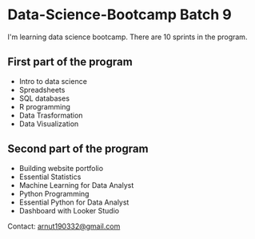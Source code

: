 # Data-Science-Bootcamp Batch 9

I'm learning data science bootcamp. There are 10 sprints in the program.

## First part of the program

- Intro to data science
- Spreadsheets
- SQL databases
- R programming
- Data Trasformation
- Data Visualization

## Second part of the program
- Building website portfolio
- Essential Statistics
- Machine Learning for Data Analyst
- Python Programming
- Essential Python for Data Analyst
- Dashboard with Looker Studio

Contact: arnut190332@gmail.com


  
